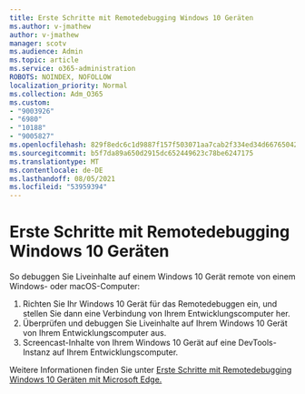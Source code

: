 ```yaml
---
title: Erste Schritte mit Remotedebugging Windows 10 Geräten
ms.author: v-jmathew
author: v-jmathew
manager: scotv
ms.audience: Admin
ms.topic: article
ms.service: o365-administration
ROBOTS: NOINDEX, NOFOLLOW
localization_priority: Normal
ms.collection: Adm_O365
ms.custom:
- "9003926"
- "6980"
- "10188"
- "9005827"
ms.openlocfilehash: 829f8edc6c1d9887f157f503071aa7cab2f334ed34d66765042a42a4d7d97113
ms.sourcegitcommit: b5f7da89a650d2915dc652449623c78be6247175
ms.translationtype: MT
ms.contentlocale: de-DE
ms.lasthandoff: 08/05/2021
ms.locfileid: "53959394"
---
```

# <a name="get-started-with-remotely-debugging-windows-10-devices"></a>Erste Schritte mit Remotedebugging Windows 10 Geräten

So debuggen Sie Liveinhalte auf einem Windows 10 Gerät remote von einem Windows- oder macOS-Computer:

1. Richten Sie Ihr Windows 10 Gerät für das Remotedebuggen ein, und stellen Sie dann eine Verbindung von Ihrem Entwicklungscomputer her.
2. Überprüfen und debuggen Sie Liveinhalte auf Ihrem Windows 10 Gerät von Ihrem Entwicklungscomputer aus.
3. Screencast-Inhalte von Ihrem Windows 10 Gerät auf eine DevTools-Instanz auf Ihrem Entwicklungscomputer.

Weitere Informationen finden Sie unter [Erste Schritte mit Remotedebugging Windows 10 Geräten mit Microsoft Edge.](https://go.microsoft.com/fwlink/?linkid=2142172)

